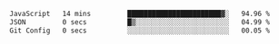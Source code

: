
<!--START_SECTION:waka-->

```txt
JavaScript   14 mins         ███████████████████████▓░   94.96 %
JSON         0 secs          █▒░░░░░░░░░░░░░░░░░░░░░░░   04.99 %
Git Config   0 secs          ░░░░░░░░░░░░░░░░░░░░░░░░░   00.05 %
```

<!--END_SECTION:waka-->
